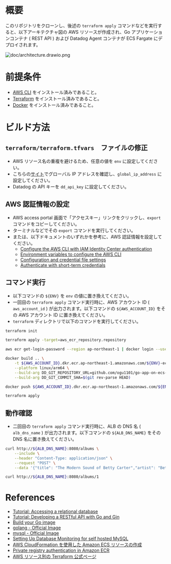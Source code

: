 # 概要

このリポジトリをクローンし、後述の `terraform apply` コマンドなどを実行すると、以下アーキテクチャ図の AWS リソースが作成され、Go アプリケーションコンテナ ( REST API ) および Datadog Agent コンテナが ECS Fargate にデプロイされます。

![doc/architecture.drawio.png](doc/architecture.drawio.png)

# 前提条件

- [AWS CLI](https://docs.aws.amazon.com/cli/latest/userguide/getting-started-install.html) をインストール済みであること。
- [Terraform](https://developer.hashicorp.com/terraform/install) をインストール済みであること。
- [Docker](https://docs.docker.com/engine/install/) をインストール済みであること。

# ビルド方法

## `terraform/terraform.tfvars`　ファイルの修正

- AWS リソース名の重複を避けるため、任意の値を `env` に設定してください。
- こちらの[サイト](https://www.cman.jp/network/support/go_access.cgi)でグローバル IP アドレスを確認し、`global_ip_address` に設定してください。
- Datadog の API キーを `dd_api_key` に設定してください。

## AWS 認証情報の設定

- AWS access portal 画面で「アクセスキー」リンクをクリックし、`export` コマンドをコピーしてください。
- ターミナルなどでその `export` コマンドを実行してください。
- または、以下ドキュメントのいずれかを参考に、AWS 認証情報を設定してください。
  - [Configure the AWS CLI with IAM Identity Center authentication](https://docs.aws.amazon.com/cli/latest/userguide/cli-configure-sso.html#sso-configure-profile-token-auto-sso)
  - [Environment variables to configure the AWS CLI](https://docs.aws.amazon.com/cli/latest/userguide/cli-configure-envvars.html?icmpid=docs_sso_user_portal)
  - [Configuration and credential file settings](https://docs.aws.amazon.com/cli/latest/userguide/cli-configure-files.html)
  - [Authenticate with short-term credentials](https://docs.aws.amazon.com/cli/latest/userguide/cli-authentication-short-term.html)

## コマンド実行

- 以下コマンドの `${ENV}` を `env` の値に置き換えてください。
- 一回目の `terraform apply` コマンド実行時に、AWS アカウント ID ( `aws_account_id` ) が出力されます。以下コマンドの `${AWS_ACCOUNT_ID}` をその AWS アカウント ID に置き換えてください。
- `terraform` ディレクトリで以下のコマンドを実行してください。

```bash
terraform init

terraform apply -target=aws_ecr_repository.repository

aws ecr get-login-password --region ap-northeast-1 | docker login --username AWS --password-stdin ${AWS_ACCOUNT_ID}.dkr.ecr.ap-northeast-1.amazonaws.com

docker build .. \
    -t ${AWS_ACCOUNT_ID}.dkr.ecr.ap-northeast-1.amazonaws.com/${ENV}-ecr-repository \
    --platform linux/arm64 \
    --build-arg DD_GIT_REPOSITORY_URL=github.com/ogu1101/go-app-on-ecs-fargate-with-datadog \
    --build-arg DD_GIT_COMMIT_SHA=$(git rev-parse HEAD)

docker push ${AWS_ACCOUNT_ID}.dkr.ecr.ap-northeast-1.amazonaws.com/${ENV}-ecr-repository:latest

terraform apply
```

## 動作確認

- 二回目の `terraform apply` コマンド実行時に、ALB の DNS 名 ( `alb_dns_name` ) が出力されます。以下コマンドの `${ALB_DNS_NAME}` をその DNS 名に置き換えてください。

```bash
curl http://${ALB_DNS_NAME}:8080/albums \
    --include \
    --header "Content-Type: application/json" \
    --request "POST" \
    --data '{"title": "The Modern Sound of Betty Carter","artist": "Betty Carter","price": 49.99}'

curl http://${ALB_DNS_NAME}:8080/albums/1
```

# References

- [Tutorial: Accessing a relational database](https://go.dev/doc/tutorial/database-access)
- [Tutorial: Developing a RESTful API with Go and Gin](https://go.dev/doc/tutorial/web-service-gin)
- [Build your Go image](https://docs.docker.com/guides/language/golang/build-images/)
- [golang - Official Image](https://hub.docker.com/_/golang)
- [mysql - Official Image](https://hub.docker.com/_/mysql)
- [Setting Up Database Monitoring for self hosted MySQL](https://docs.datadoghq.com/database_monitoring/setup_mysql/selfhosted/?tab=mysql56)
- [AWS CloudFormation を使用した Amazon ECS リソースの作成](https://docs.aws.amazon.com/ja_jp/AmazonECS/latest/developerguide/creating-resources-with-cloudformation.html)
- [Private registry authentication in Amazon ECR](https://docs.aws.amazon.com/AmazonECR/latest/userguide/registry_auth.html)
- [AWS リソース別の Terraform 公式ページ](https://registry.terraform.io/providers/hashicorp/aws/latest/docs)
